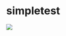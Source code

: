# simpletest



<a href="https://azuredeploy.net/" target="_blank">
    <img src="https://azuredeploy.net/deploybutton.svg"/>
</a>
